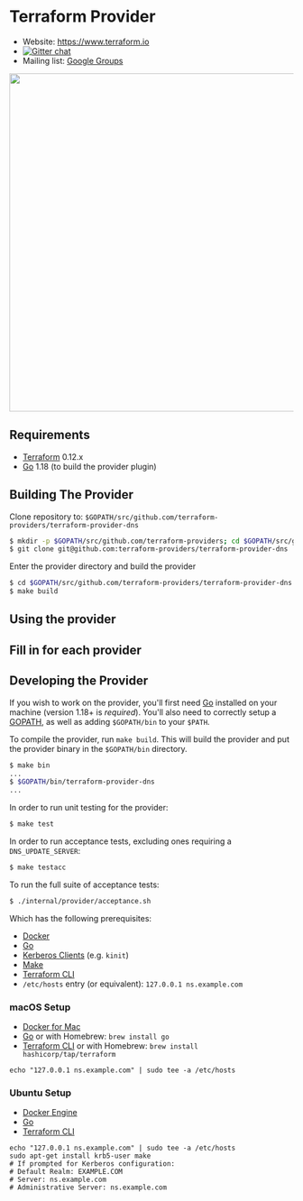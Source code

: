 Terraform Provider
==================

- Website: https://www.terraform.io
- [![Gitter chat](https://badges.gitter.im/hashicorp-terraform/Lobby.png)](https://gitter.im/hashicorp-terraform/Lobby)
- Mailing list: [Google Groups](http://groups.google.com/group/terraform-tool)

<img src="https://cdn.rawgit.com/hashicorp/terraform-website/master/content/source/assets/images/logo-hashicorp.svg" width="600px">

Requirements
------------

-	[Terraform](https://www.terraform.io/downloads.html) 0.12.x
-	[Go](https://golang.org/doc/install) 1.18 (to build the provider plugin)

Building The Provider
---------------------

Clone repository to: `$GOPATH/src/github.com/terraform-providers/terraform-provider-dns`

```sh
$ mkdir -p $GOPATH/src/github.com/terraform-providers; cd $GOPATH/src/github.com/terraform-providers
$ git clone git@github.com:terraform-providers/terraform-provider-dns
```

Enter the provider directory and build the provider

```sh
$ cd $GOPATH/src/github.com/terraform-providers/terraform-provider-dns
$ make build
```

Using the provider
----------------------
## Fill in for each provider

Developing the Provider
---------------------------

If you wish to work on the provider, you'll first need [Go](http://www.golang.org) installed on your machine (version 1.18+ is *required*). You'll also need to correctly setup a [GOPATH](http://golang.org/doc/code.html#GOPATH), as well as adding `$GOPATH/bin` to your `$PATH`.

To compile the provider, run `make build`. This will build the provider and put the provider binary in the `$GOPATH/bin` directory.

```sh
$ make bin
...
$ $GOPATH/bin/terraform-provider-dns
...
```

In order to run unit testing for the provider:

```sh
$ make test
```

In order to run acceptance tests, excluding ones requiring a `DNS_UPDATE_SERVER`:

```sh
$ make testacc
```

To run the full suite of acceptance tests:

```sh
$ ./internal/provider/acceptance.sh
```

Which has the following prerequisites:

- [Docker](https://www.docker.com/)
- [Go](https://golang.org/)
- [Kerberos Clients](https://web.mit.edu/kerberos/dist/) (e.g. `kinit`)
- [Make](https://www.gnu.org/software/make/)
- [Terraform CLI](https://terraform.io/)
- `/etc/hosts` entry (or equivalent): `127.0.0.1 ns.example.com`

### macOS Setup

- [Docker for Mac](https://docs.docker.com/docker-for-mac/install/)
- [Go](https://golang.org/dl/) or with Homebrew: `brew install go`
- [Terraform CLI](https://www.terraform.io/downloads.html) or with Homebrew: `brew install hashicorp/tap/terraform`

```shell
echo "127.0.0.1 ns.example.com" | sudo tee -a /etc/hosts
```

### Ubuntu Setup

- [Docker Engine](https://docs.docker.com/engine/install/ubuntu/)
- [Go](https://github.com/golang/go/wiki/Ubuntu)
- [Terraform CLI](https://www.terraform.io/docs/cli/install/apt.html)

```shell
echo "127.0.0.1 ns.example.com" | sudo tee -a /etc/hosts
sudo apt-get install krb5-user make
# If prompted for Kerberos configuration:
# Default Realm: EXAMPLE.COM
# Server: ns.example.com
# Administrative Server: ns.example.com
```

